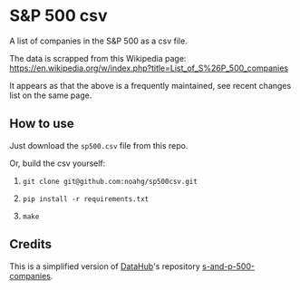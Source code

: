 # S&P 500 csv
A list of companies in the S&P 500 as a csv file. 

The data is scrapped from this Wikipedia page: https://en.wikipedia.org/w/index.php?title=List_of_S%26P_500_companies

It appears as that the above is a frequently maintained, see recent changes list on the same page.

## How to use
Just download the `sp500.csv` file from this repo.

Or, build the csv yourself:

1. `git clone git@github.com:noahg/sp500csv.git`

2. `pip install -r requirements.txt`

3. `make`


## Credits
This is a simplified version of [DataHub](https://datahub.io/)'s repository [s-and-p-500-companies](https://github.com/datasets/s-and-p-500-companies). 